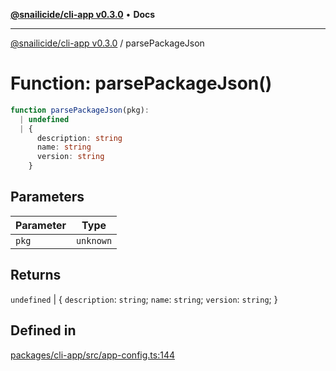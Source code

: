[**@snailicide/cli-app v0.3.0**](../README.md) • **Docs**

---

[@snailicide/cli-app v0.3.0](../README.md) / parsePackageJson

# Function: parsePackageJson()

```ts
function parsePackageJson(pkg):
  | undefined
  | {
      description: string
      name: string
      version: string
    }
```

## Parameters

| Parameter | Type      |
| --------- | --------- |
| `pkg`     | `unknown` |

## Returns

`undefined` | \{ `description`: `string`; `name`: `string`; `version`: `string`;
}

## Defined in

[packages/cli-app/src/app-config.ts:144](https://github.com/gbtunney/snailicide-monorepo/blob/master/packages/cli-app/src/app-config.ts#L144)
